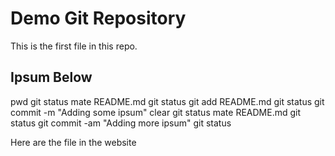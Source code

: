 # Demo Git Repository

This is the first file in this repo.

## Ipsum Below

pwd
git status
mate README.md
git status
git add README.md
git status
git commit -m "Adding some ipsum"
clear
git status
mate README.md
git status
git commit -am "Adding more ipsum"
git status

Here are the file in the website
